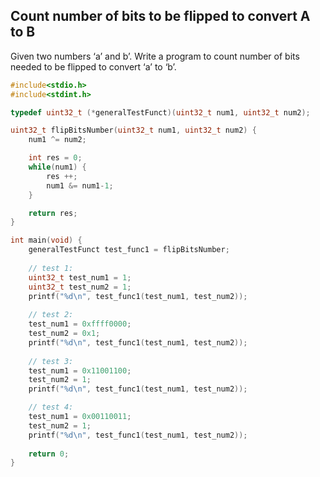 ## Count number of bits to be flipped to convert A to B

Given two numbers ‘a’ and b’. Write a program to count number of bits needed to be flipped to convert ‘a’ to ‘b’.

```c
#include<stdio.h>
#include<stdint.h>

typedef uint32_t (*generalTestFunct)(uint32_t num1, uint32_t num2);

uint32_t flipBitsNumber(uint32_t num1, uint32_t num2) {
    num1 ^= num2;

    int res = 0;
    while(num1) {
        res ++;
        num1 &= num1-1;
    }

    return res;
}

int main(void) {
    generalTestFunct test_func1 = flipBitsNumber;
    
    // test 1:
    uint32_t test_num1 = 1;
    uint32_t test_num2 = 1;
    printf("%d\n", test_func1(test_num1, test_num2));
    
    // test 2:
    test_num1 = 0xffff0000;
    test_num2 = 0x1;
    printf("%d\n", test_func1(test_num1, test_num2));
    
    // test 3:
    test_num1 = 0x11001100;
    test_num2 = 1;
    printf("%d\n", test_func1(test_num1, test_num2));

    // test 4:
    test_num1 = 0x00110011;
    test_num2 = 1;
    printf("%d\n", test_func1(test_num1, test_num2));
    
    return 0;
}
```